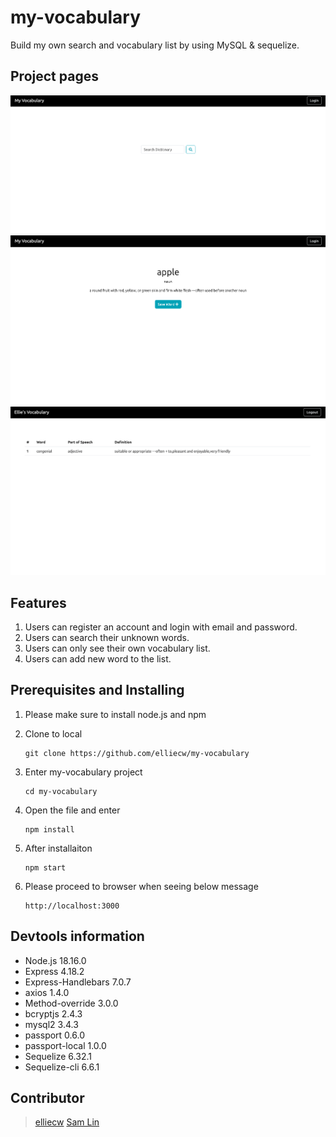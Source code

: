 # my-vocabulary
Build my own search and vocabulary list by using MySQL & sequelize.

## Project pages
![Image text](https://github.com/elliecw/my-vocabulary/blob/main/My%20Vocabulary%20Front%20Page.png)
![Image text](https://github.com/elliecw/my-vocabulary/blob/main/My%20Vocabulary%20V%20Page.png)
![Image text](https://github.com/elliecw/my-vocabulary/blob/main/My%20Vocabulary%20List.png)

## Features
1. Users can register an account and login with email and password.
2. Users can search their unknown words.
3. Users can only see their own vocabulary list.
4. Users can add new word to the list.

## Prerequisites and Installing

1. Please make sure to install node.js and npm

2. Clone to local
   ```
   git clone https://github.com/elliecw/my-vocabulary
   ```
3. Enter my-vocabulary project
   ```
   cd my-vocabulary
   ```
4. Open the file and enter
   ```
   npm install 
   ```
5. After installaiton
   ```
   npm start
   ```
5. Please proceed to browser when seeing below message
   ```
   http://localhost:3000
   ```
   
## Devtools information

- Node.js 18.16.0
- Express 4.18.2
- Express-Handlebars 7.0.7
- axios 1.4.0
- Method-override 3.0.0
- bcryptjs 2.4.3
- mysql2 3.4.3
- passport 0.6.0
- passport-local 1.0.0
- Sequelize 6.32.1
- Sequelize-cli 6.6.1
  
## Contributor
> [elliecw](https://github.com/elliecw)
> [Sam Lin](https://github.com/Swingcloud)

